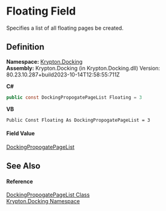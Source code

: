 # Floating Field


Specifies a list of all floating pages be created.



## Definition
**Namespace:** <a href="98399376-cf41-9454-4b4d-4fab2ca20bc7.md">Krypton.Docking</a>  
**Assembly:** Krypton.Docking (in Krypton.Docking.dll) Version: 80.23.10.287+build2023-10-14T12:58:55:711Z

**C#**
``` C#
public const DockingPropogatePageList Floating = 3
```
**VB**
``` VB
Public Const Floating As DockingPropogatePageList = 3
```



#### Field Value
<a href="a117aaeb-63b6-f1c7-496f-81c894fc768e.md">DockingPropogatePageList</a>

## See Also


#### Reference
<a href="a117aaeb-63b6-f1c7-496f-81c894fc768e.md">DockingPropogatePageList Class</a>  
<a href="98399376-cf41-9454-4b4d-4fab2ca20bc7.md">Krypton.Docking Namespace</a>  
